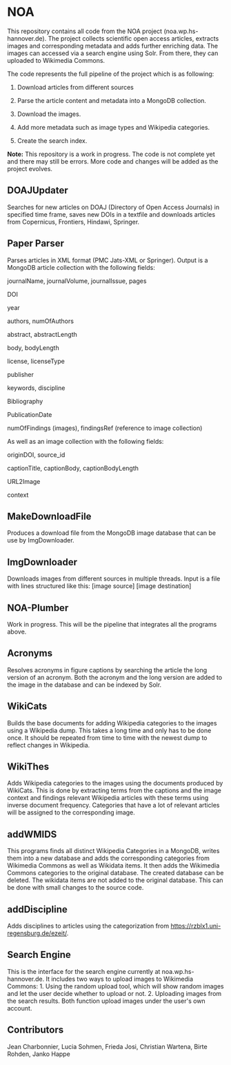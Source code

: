 # NOA
This repository contains all code from the NOA project (noa.wp.hs-hannover.de). The project collects scientific open access articles, extracts images and corresponding metadata and adds further enriching data. The images can accessed via a search engine using Solr. From there, they can uploaded to Wikimedia Commons.

The code represents the full pipeline of the project which is as following:

1. Download articles from different sources

2. Parse the article content and metadata into a MongoDB collection.

3. Download the images.

4. Add more metadata such as image types and Wikipedia categories.

5. Create the search index.


**Note:** This repository is a work in progress. The code is not complete yet and there may still be errors. More code and changes will be added as the project evolves.


## DOAJUpdater
Searches for new articles on DOAJ (Directory of Open Access Journals) in specified time frame, saves new DOIs in a textfile and downloads articles from Copernicus, Frontiers, Hindawi, Springer.

## Paper Parser
Parses articles in XML format (PMC Jats-XML or Springer). Output is a MongoDB article collection with the following fields:

journalName, journalVolume, journalIssue, pages

DOI

year

authors, numOfAuthors

abstract, abstractLength

body, bodyLength

license, licenseType

publisher

keywords, discipline

Bibliography

PublicationDate

numOfFindings (images), findingsRef (reference to image collection)

As well as an image collection with the following fields:

originDOI, source_id

captionTitle, captionBody, captionBodyLength

URL2Image

context


## MakeDownloadFile
Produces a download file from the MongoDB image database that can be use by ImgDownloader.

## ImgDownloader
Downloads images from different sources in multiple threads. Input is a file with lines structured like this: [image source] [image destination]

## NOA-Plumber
Work in progress. This will be the pipeline that integrates all the programs above.

## Acronyms
Resolves acronyms in figure captions by searching the article the long version of an acronym. Both the acronym and the long version are added to the image in the database and can be indexed by Solr.

## WikiCats
Builds the base documents for adding Wikipedia categories to the images using a Wikipedia dump. This takes a long time and only has to be done once. It should be repeated from time to time with the newest dump to reflect changes in Wikipedia.

## WikiThes
Adds Wikipedia categories to the images using the documents produced by WikiCats. This is done by extracting terms from the captions and the image context and findings relevant Wikipedia articles with these terms using inverse document frequency. Categories that have a lot of relevant articles will be assigned to the corresponding image.

## addWMIDS
This programs finds all distinct Wikipedia Categories in a MongoDB, writes them into a new database and adds the corresponding categories from Wikimedia Commons as well as Wikidata items. It then adds the Wikimedia Commons categories to the original database. The created database can be deleted. The wikidata items are not added to the original database. This can be done with small changes to the source code.

## addDiscipline
Adds disciplines to articles using the categorization from https://rzblx1.uni-regensburg.de/ezeit/.

## Search Engine
This is the interface for the search engine currently at noa.wp.hs-hannover.de. It includes two ways to upload images to Wikimedia Commons: 1. Using the random upload tool, which will show random images and let the user decide whether to upload or not. 2. Uploading images from the search results. Both function upload images under the user's own account.




## Contributors
Jean Charbonnier, Lucia Sohmen, Frieda Josi, Christian Wartena, Birte Rohden, Janko Happe
